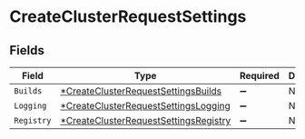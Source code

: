 # CreateClusterRequestSettings


## Fields

| Field                                                                                                | Type                                                                                                 | Required                                                                                             | Description                                                                                          |
| ---------------------------------------------------------------------------------------------------- | ---------------------------------------------------------------------------------------------------- | ---------------------------------------------------------------------------------------------------- | ---------------------------------------------------------------------------------------------------- |
| `Builds`                                                                                             | [*CreateClusterRequestSettingsBuilds](../../models/shared/createclusterrequestsettingsbuilds.md)     | :heavy_minus_sign:                                                                                   | N/A                                                                                                  |
| `Logging`                                                                                            | [*CreateClusterRequestSettingsLogging](../../models/shared/createclusterrequestsettingslogging.md)   | :heavy_minus_sign:                                                                                   | N/A                                                                                                  |
| `Registry`                                                                                           | [*CreateClusterRequestSettingsRegistry](../../models/shared/createclusterrequestsettingsregistry.md) | :heavy_minus_sign:                                                                                   | N/A                                                                                                  |